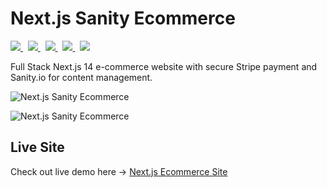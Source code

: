 # Next.js Sanity Ecommerce

<p>
  <a href='https://nextjs.org/'>
		<img src='https://img.shields.io/badge/nextjs-FFF?style=for-the-badge&logo=nextdotjs&logoColor=black' />
	</a>
  &nbsp;
  <a href='https://www.sanity.io/'>
		<img src='https://img.shields.io/badge/sanity-F03E2F?logoWidth=30&labelColor=black&style=for-the-badge&logo=sanity' />
	</a>
  &nbsp;
  <a href='https://www.typescriptlang.org/'>
    <img src="https://img.shields.io/badge/typescript-007ACC.svg?&style=for-the-badge&logo=typescript&logoColor=white" />
  </a>
  &nbsp;
   <a href='https://tailwindcss.com/'>
    <img src='https://img.shields.io/badge/tailwind css-38B2AC?logo=tailwind-css&logoColor=white&style=for-the-badge' />
  </a>
  &nbsp;
   <a href='https://stripe.com/es'>
    <img src='https://img.shields.io/badge/stripe-008CDD?logo=stripe&logoColor=white&style=for-the-badge' />
  </a>  
</p>

Full Stack Next.js 14 e-commerce website with secure Stripe payment and
Sanity.io for content management.

![Next.js Sanity Ecommerce](https://res.cloudinary.com/chatty-app/image/upload/v1703609602/Screenshot_from_2023-12-26_14-51-56_qvf4v9.png)

![Next.js Sanity Ecommerce](https://res.cloudinary.com/chatty-app/image/upload/v1703609602/Screenshot_from_2023-12-26_14-52-35_caysgx.png)

## Live Site

Check out live demo here ->
[Next.js Ecommerce Site](https://nextjs-ecommerce-francislagares.vercel.app/)
